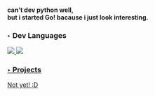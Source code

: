 <div id="wrap">
    
<h4>
    can't dev python well,<br>
    but i started Go! bacause i just look interesting.
</h4>
    
<div id="development_languages">
<h3>‣ Dev Languages</h3>

<a href="https://www.python.org/">
    <img src="https://img.shields.io/badge/Python-3776AB?style=flat-square&logo=Python&logoColor=white"/>
</a>
<a href="http://go.dev/">
    <img src="https://img.shields.io/badge/Go-00ADD8?style=flat-square&logo=Go&logoColor=white"/>
</div>

<div id="projects">
<h3>‣ Projects</h3>

Not yet! :D
<!-- 
<a href="https://github.com/4N02mE/MetroPolis">
    
    <img src="https://img.shields.io/badge/Discord_bot-5865F2?style=flat-square&logo=Discord&logoColor=white"/>
</a> 
 -->
</div>

</div>
